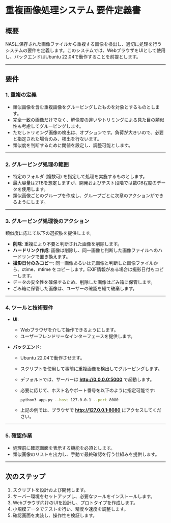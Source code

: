 # 重複画像処理システム 要件定義書

## 概要

NASに保存された画像ファイルから重複する画像を検出し、適切に処理を行うシステムの要件を定義します。このシステムでは、WebブラウザをUIとして使用し、バックエンドはUbuntu 22.04で動作することを前提とします。

---

## 要件

### 1. 重複の定義

- 類似画像を含む重複画像をグルーピングしたものを対象とするものとします。
- 完全一致の画像だけでなく、解像度の違いやトリミングによる見た目の類似性も考慮してグルーピングします。
- ただしトリミング画像の検出は、オプションです。負荷が大きいので、必要と指定された場合のみ、検出を行ないます。
- 類似度を判断するために閾値を設定し、調整可能とします。

---

### 2. グルーピング処理の範囲

- 特定のフォルダ (複数可) を指定して処理を実施するものとします。
- 最大容量は2TBを想定しますが、開発およびテスト段階では数GB程度のデータを使用します。
- 類似画像ごとのグループを作成し、グループごとに次章のアクションができるようにします。

---

### 3. グルーピング処理後のアクション

類似度に応じて以下の選択肢を提供します。

- **削除**: 重複により不要と判断された画像を削除します。
- **ハードリンク作成**: 画像は削除し、同一画像と判断した画像ファイルへのハードリンクで置き換えます。
- **撮影日付のみコピー**: 同一画像あるいは元画像と判断した画像ファイルから、ctime、mtime をコピーします。EXIF情報がある場合は撮影日付もコピーします。
- データの安全性を確保するため、削除した画像はごみ箱に保管します。
- ごみ箱に保管した画像は、ユーザーの確認を経て破棄します。

---

### 4. ツールと技術要件

- **UI**:
  
  - Webブラウザを介して操作できるようにします。
  - ユーザーフレンドリーなインターフェースを提供します。

- **バックエンド**:
  
  - Ubuntu 22.04で動作させます。
  - スクリプトを使用して事前に重複画像を検出してグルーピングします。
  - デフォルトでは、サーバーは **<http://0.0.0.0:5000>** で起動します。
  - 必要に応じて、ホスト名やポート番号を以下のように指定可能です:

    ```bash
    python3 app.py --host 127.0.0.1 --port 8080
    ```

  - 上記の例では、ブラウザで **<http://127.0.0.1:8080>** にアクセスしてください。

---

### 5. 確認作業

- 処理前に確認画面を表示する機能を必須とします。
- 類似画像のリストを出力し、手動で最終確認を行う仕組みを提供します。

---

## 次のステップ

1. スクリプトを設計および開発します。
2. サーバー環境をセットアップし、必要なツールをインストールします。
3. Webブラウザ向けのUIを設計し、プロトタイプを作成します。
4. 小規模データでテストを行い、精度や速度を調整します。
5. 確認画面を実装し、操作性を検証します。
